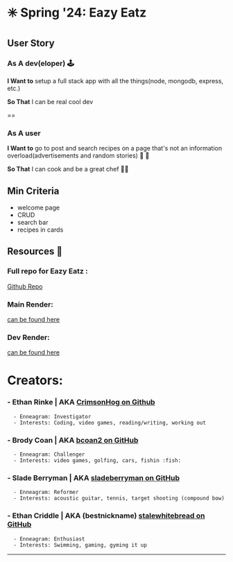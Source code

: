 # ✳️ Spring '24: Eazy Eatz

## User Story
### As A dev(eloper) 🕹️

 **I Want to** setup a full stack app with all the things(node, mongodb, express, etc.) 

 **So That** I can be real cool dev

==

### As A user
 **I Want to** go to post and search recipes on a page that's not an information overload(advertisements and random stories) 🍗 🍗

 **So That** I can cook and be a great chef 👨‍🍳


## Min Criteria
* welcome page
* CRUD
* search bar
* recipes in cards


## Resources 📑

### Full repo for Eazy Eatz :
[Github Repo](https://github.com/CrimsonHog/Sprint-Biggie/tree/main)

### Main Render: 
[can be found here](https://eazyeatz.onrender.com/)

### Dev Render: 
[can be found here](https://development-eazyeatz.onrender.com/)


# Creators:

### - Ethan Rinke | AKA [CrimsonHog on Github](https://github.com/CrimsonHog)
      - Enneagram: Investigator
      - Interests: Coding, video games, reading/writing, working out

      
### - Brody Coan | AKA [bcoan2 on GitHub](https://github.com/bcoan2)
      - Enneagram: Challenger
      - Interests: video games, golfing, cars, fishin :fish:

      
### - Slade Berryman | AKA [sladeberryman on GitHub](https://github.com/sladeberryman)
      - Enneagram: Reformer
      - Interests: acoustic guitar, tennis, target shooting (compound bow)

      
### - Ethan Criddle | AKA (bestnickname) [stalewhitebread on GitHub](https://github.com/stalewhitebread)
      - Enneagram: Enthusiast
      - Interests: Swimming, gaming, gyming it up

----------------------------------------------------------------------------------------------------
